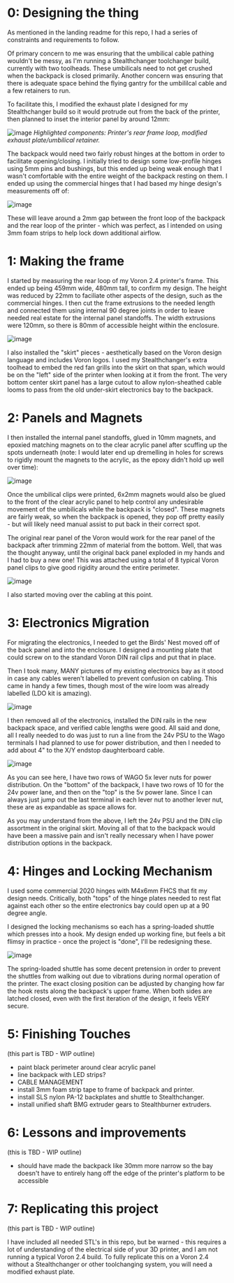 # 0: Designing the thing

As mentioned in the landing readme for this repo, I had a series of constraints and requirements to follow.

Of primary concern to me was ensuring that the umbilical cable pathing wouldn't be messy, as I'm running a Stealthchanger toolchanger build, currently with two toolheads. These umbilicals need to not get crushed when the backpack is closed primarily. Another concern was ensuring that there is adequate space behind the flying gantry for the umbililcal cable and a few retainers to run.

To facilitate this, I modified the exhaust plate I designed for my Stealthchanger build so it would protrude out from the back of the printer, then planned to inset the interior panel by around 12mm:

![image](https://github.com/user-attachments/assets/5f5387c8-c1e2-49ca-a1bc-f430e72db9a7)
_Highlighted components: Printer's rear frame loop, modified exhaust plate/umbilical retainer._

The backpack would need two fairly robust hinges at the bottom in order to facilitate opening/closing. I initially tried to design some low-profile hinges using 5mm pins and bushings, but this ended up being weak enough that I wasn't comfortable with the entire weight of the backpack resting on them. I ended up using the commercial hinges that I had based my hinge design's measurements off of:

![image](https://github.com/user-attachments/assets/547ede15-5c14-41ac-a647-98cde1bc1765)

These will leave around a 2mm gap between the front loop of the backpack and the rear loop of the printer - which was perfect, as I intended on using 3mm foam strips to help lock down additional airflow.


# 1: Making the frame

I started by measuring the rear loop of my Voron 2.4 printer's frame. This ended up being 459mm wide, 480mm tall, to confirm my design. The height was reduced by 22mm to faciliate other aspects of the design, such as the commercial hinges. I then cut the frame extrusions to the needed length and connected them using internal 90 degree joints in order to leave needed real estate for the internal panel standoffs. The width extrusions were 120mm, so there is 80mm of accessible height within the enclosure.

![image](https://github.com/user-attachments/assets/cb04b324-309f-4d1a-bc5c-6662921f997b)

I also installed the "skirt" pieces - aesthetically based on the Voron design language and includes Voron logos. I used my Stealthchanger's extra toolhead to embed the red fan grills into the skirt on that span, which would be on the "left" side of the printer when looking at it from the front. The very bottom center skirt panel has a large cutout to allow nylon-sheathed cable looms to pass from the old under-skirt electronics bay to the backpack.


# 2: Panels and Magnets

I then installed the internal panel standoffs, glued in 10mm magnets, and epoxied matching magnets on to the clear acrylic panel after scuffing up the spots underneath (note: I would later end up dremelling in holes for screws to rigidly mount the magnets to the acrylic, as the epoxy didn't hold up well over time):

![image](https://github.com/user-attachments/assets/e4172e2e-670c-4fac-aa60-c7db253dd850)

Once the umbilical clips were printed, 6x2mm magnets would also be glued to the front of the clear acrylic panel to help control any undesirable movement of the umbilicals while the backpack is "closed". These magnets are fairly weak, so when the backpack is opened, they pop off pretty easily - but will likely need manual assist to put back in their correct spot.

The original rear panel of the Voron would work for the rear panel of the backpack after trimming 22mm of material from the bottom. Well, that was the thought anyway, until the original back panel exploded in my hands and I had to buy a new one! This was attached using a total of 8 typical Voron panel clips to give good rigidity around the entire perimeter. 

![image](https://github.com/user-attachments/assets/ae6d57fc-a14b-4ba5-b588-de25638a3365)

I also started moving over the cabling at this point.


# 3: Electronics Migration

For migrating the electronics, I needed to get the Birds' Nest moved off of the back panel and into the enclosure. I designed a mounting plate that could screw on to the standard Voron DIN rail clips and put that in place.

Then I took many, MANY pictures of my existing electronics bay as it stood in case any cables weren't labelled to prevent confusion on cabling. This came in handy a few times, though most of the wire loom was already labelled (LDO kit is amazing).

![image](https://github.com/user-attachments/assets/597ca5f1-e66c-4638-b262-3b49772c134b)

I then removed all of the electronics, installed the DIN rails in the new backpack space, and verified cable lengths were good. All said and done, all I really needed to do was just to run a line from the 24v PSU to the Wago terminals I had planned to use for power distribution, and then I needed to add about 4" to the X/Y endstop daughterboard cable.

![image](https://github.com/user-attachments/assets/633384a7-1cc9-4c33-95cf-68ec3103d442)

As you can see here, I have two rows of WAGO 5x lever nuts for power distribution. On the "bottom" of the backpack, I have two rows of 10 for the 24v power lane, and then on the "top" is the 5v power lane. Since I can always just jump out the last terminal in each lever nut to another lever nut, these are as expandable as space allows for.

As you may understand from the above, I left the 24v PSU and the DIN clip assortment in the original skirt. Moving all of that to the backpack would have been a massive pain and isn't really necessary when I have power distribution options in the backpack.


# 4: Hinges and Locking Mechanism

I used some commercial 2020 hinges with M4x6mm FHCS that fit my design needs. Critically, both "tops" of the hinge plates needed to rest flat against each other so the entire electronics bay could open up at a 90 degree angle. 

I designed the locking mechanisms so each has a spring-loaded shuttle which presses into a hook. My design ended up working fine, but feels a bit flimsy in practice - once the project is "done", I'll be redesigning these.

![image](https://github.com/user-attachments/assets/62c3fb7c-7122-4f6b-82f3-81afdaaecd27)

The spring-loaded shuttle has some decent pretension in order to prevent the shuttles from walking out due to vibrations during normal operation of the printer. The exact closing position can be adjusted by changing how far the hook rests along the backpack's upper frame. When both sides are latched closed, even with the first iteration of the design, it feels VERY secure. 



# 5: Finishing Touches

(this part is TBD - WIP outline)

- paint black perimeter around clear acrylic panel
- line backpack with LED strips?
- CABLE MANAGEMENT 
- install 3mm foam strip tape to frame of backpack and printer.
- install SLS nylon PA-12 backplates and shuttle to Stealthchanger.
- install unified shaft BMG extruder gears to Stealthburner extruders.


# 6: Lessons and improvements

(this is TBD - WIP outline)

- should have made the backpack like 30mm more narrow so the bay doesn't have to entirely hang off the edge of the printer's platform to be accessible



# 7: Replicating this project

(this part is TBD - WIP outline)

I have included all needed STL's in this repo, but be warned - this requires a lot of understanding of the electrical side of your 3D printer, and I am not running a typical Voron 2.4 build. To fully replicate this on a Voron 2.4 without a Stealthchanger or other toolchanging system, you will need a modified exhaust plate.
